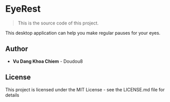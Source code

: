 # EyeRest

> This is the source code of this project.

This desktop application can help you make regular pauses for your eyes.

## Author

- **Vu Dang Khoa Chiem** - Doudou8

## License

This project is licensed under the MIT License - see the LICENSE.md file for details
